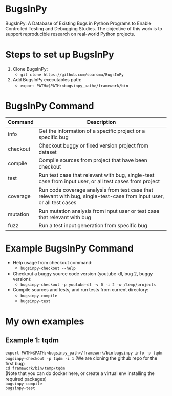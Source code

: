 # BugsInPy
BugsInPy: A Database of Existing Bugs in Python Programs to Enable Controlled Testing and Debugging Studies.
The objective of this work is to support reproducible research on real-world Python projects. 

# Steps to set up BugsInPy
1. Clone BugsInPy:
    - `git clone https://github.com/soarsmu/BugsInPy`
2. Add BugsInPy executables path:
    - `export PATH=$PATH:<bugsinpy_path>/framework/bin`

# BugsInPy Command
Command | Description
--- | ---
info | Get the information of a specific project or a specific bug
checkout | Checkout buggy or fixed version project from dataset
compile | Compile sources from project that have been checkout
test | Run test case that relevant with bug, single-test case from input user, or all test cases from project
coverage | Run code coverage analysis from test case that relevant with bug, single-test-case from input user, or all test cases
mutation | Run mutation analysis from input user or test case that relevant with bug
fuzz | Run a test input generation from specific bug

# Example BugsInPy Command
- Help usage from checkout command:
    - `bugsinpy-checkout --help`
- Checkout a buggy source code version (youtube-dl, bug 2, buggy version):
    - `bugsinpy-checkout -p youtube-dl -v 0 -i 2 -w /temp/projects`
- Compile sources and tests, and run tests from current directory:
    - `bugsinpy-compile`
    - `bugsinpy-test`

# My own examples
## Example 1: tqdm
`export PATH=$PATH:<bugsinpy_path>/framework/bin`
`bugsinpy-info -p tqdm`\
`bugsinpy-checkout -p tqdm -i 1` (We are cloning the github repo for the first bug)  
`cd framework/bin/temp/tqdm`\
(Note that you can do docker here, or create a virtual env installing the required packages)\
`bugsinpy-compile`\
`bugsinpy-test`